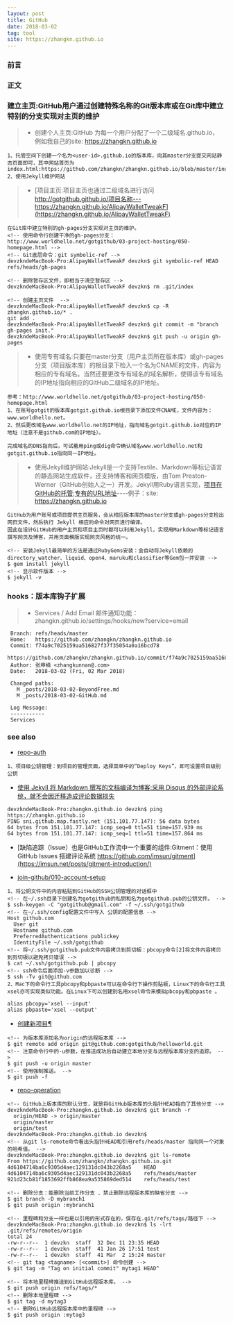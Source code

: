 ```yaml
---
layout: post
title: GitHub
date: 2018-03-02
tag: tool
site: https://zhangkn.github.io
---
```


### 前言




### 正文

### 建立主页:GitHub用户通过创建特殊名称的Git版本库或在Git库中建立特别的分支实现对主页的维护

>* 创建个人主页:GitHub 为每一个用户分配了一个二级域名<user-id>.github.io， 例如我自己的site: https://zhangkn.github.io

```
1、托管空间下创建一个名为<user-id>.github.io的版本库，向其master分支提交网站静态页面即可，其中网站首页为index.html:https://github.com/zhangkn/zhangkn.github.io/blob/master/index.html
2、使用Jekyll维护网站
```

>* [项目主页:项目主页也通过二级域名进行访问 http://gotgithub.github.io/项目名称---https://zhangkn.github.io/AlipayWalletTweakF](https://zhangkn.github.io/AlipayWalletTweakF)

```
在Git库中建立特别的gh-pages分支实现对主页的维护。
<!-- 使用命令行创建干净的gh-pages分支：http://www.worldhello.net/gotgithub/03-project-hosting/050-homepage.html -->
<!-- Git底层命令：git symbolic-ref -->
devzkndeMacBook-Pro:AlipayWalletTweakF devzkn$ git symbolic-ref HEAD refs/heads/gh-pages

<!-- 删除暂存区文件，即相当于清空暂存区 -->
devzkndeMacBook-Pro:AlipayWalletTweakF devzkn$ rm .git/index

<!-- 创建主页文件  -->
devzkndeMacBook-Pro:AlipayWalletTweakF devzkn$ cp -R zhangkn.github.io/* .
git add .
devzkndeMacBook-Pro:AlipayWalletTweakF devzkn$ git commit -m "branch gh-pages init."
devzkndeMacBook-Pro:AlipayWalletTweakF devzkn$ git push -u origin gh-pages

```


>* 使用专有域名:只要在master分支（用户主页所在版本库）或gh-pages分支（项目版本库）的根目录下检入一个名为CNAME的文件，内容为相应的专有域名。当然还要更改专有域名的域名解析，使得该专有域名的IP地址指向相应的GitHub二级域名的IP地址。

```
参考：http://www.worldhello.net/gotgithub/03-project-hosting/050-homepage.html
1、在账号gotgit的版本库gotgit.github.io根目录下添加文件CNAME，文件内容为：www.worldhello.net。
2、然后更改域名www.worldhello.net的IP地址，指向域名gotgit.github.io对应的IP地址（注意不是github.com的IP地址）。

完成域名的DNS指向后，可试着用ping或dig命令确认域名www.worldhello.net和gotgit.github.io指向同一IP地址。
```
>* 使用Jekyll维护网站:Jekyll是一个支持Textile、Markdown等标记语言的静态网站生成软件，还支持博客和网页模版，由Tom Preston-Werner（GitHub创始人之一）开发。Jekyll用Ruby语言实现，[项目在GitHub的托管](http://github.com/mojombo/jekyll/);[专有的URL地址](http://jekyllrb.com/)----例子：site: https://zhangkn.github.io

```
GitHub为用户账号或项目提供主页服务，会从相应版本库的master分支或gh-pages分支检出网页文件，然后执行 Jekyll 相应的命令对网页进行编译。
因此在设计GitHub的用户主页和项目主页时都可以利用Jekyll，实现用Markdown等标记语言撰写网页及博客，并用页面模版实现网页风格的统一。

<!-- 安装Jekyll最简单的方法是通过RubyGems安装：会自动将Jekyll依赖的directory_watcher、liquid、open4、maruku和classifier等Gem包一并安装 -->
$ gem install jekyll
<!-- 显示软件版本 -->
$ jekyll -v

```


### hooks：版本库钩子扩展

>* Services / Add Email 邮件通知功能：zhangkn.github.io/settings/hooks/new?service=email 

```
 Branch: refs/heads/master
 Home:   https://github.com/zhangkn/zhangkn.github.io
 Commit: f74a9c7025159aa516827f37f35054a0a16bcd78
     https://github.com/zhangkn/zhangkn.github.io/commit/f74a9c7025159aa516827f37f35054a0a16bcd78
 Author: 张坤楠 <zhangkunnan@.com>
 Date:   2018-03-02 (Fri, 02 Mar 2018)

 Changed paths:
   M _posts/2018-03-02-BeyondFree.md
   M _posts/2018-03-02-GitHub.md

 Log Message:
 -----------
 Services
```

### see also
- [repo-auth](http://www.worldhello.net/gotgithub/03-project-hosting/030-repo-authz.html)
```
1、项目级公钥管理：到项目的管理页面，选择菜单中的“Deploy Keys”，即可设置项目级别公钥
```
- [使用 Jekyll 将 Markdown 撰写的文档编译为博客:采用 Disqus 的外部评论系统，就不会因迁移造成评论数据损失](https://zhangkn.github.io)
```
devzkndeMacBook-Pro:zhangkn.github.io devzkn$ ping https://zhangkn.github.io
PING sni.github.map.fastly.net (151.101.77.147): 56 data bytes
64 bytes from 151.101.77.147: icmp_seq=0 ttl=51 time=157.939 ms
64 bytes from 151.101.77.147: icmp_seq=1 ttl=51 time=157.864 ms
```

- [缺陷追踪（Issue）也是GitHub工作流中一个重要的组件:Gitment：使用 GitHub Issues 搭建评论系统 https://github.com/imsun/gitment](https://imsun.net/posts/gitment-introduction/)

- [join-github/010-account-setup](http://www.worldhello.net/gotgithub/02-join-github/010-account-setup.html)

```
1、将公钥文件中的内容粘贴到GitHub的SSH公钥管理的对话框中
<!-- 在~/.ssh目录下创建名为gotgithub的私钥和名为gotgithub.pub的公钥文件。 -->
$ ssh-keygen -C "gotgithub@gmail.com" -f ~/.ssh/gotgithub
<!-- 在~/.ssh/config配置文件中写入 公钥的配置信息 -->
Host github.com
  User git
  Hostname github.com
  PreferredAuthentications publickey
  IdentityFile ~/.ssh/gotgithub
<!-- 将~/.ssh/gotgithub.pub文件内容拷贝到剪切板：pbcopy命令[2]将文件内容拷贝到剪切板以避免拷贝错误 -->
$ cat ~/.ssh/gotgithub.pub | pbcopy
<!-- ssh命令后面添加-v参数加以诊断 -->
$ ssh -Tv git@github.com
2、Mac下的命令行工具pbcopy和pbpaste可以在命令行下操作剪贴板，Linux下的命令行工具xsel亦可实现类似功能。在Linux下可以创建别名用xsel命令来模拟pbcopy和pbpaste 。

alias pbcopy='xsel --input'
alias pbpaste='xsel --output'
```
- [创建新项目¶](http://www.worldhello.net/gotgithub/03-project-hosting/010-new-project.html)
```
<!-- 为版本库添加名为origin的远程版本库 -->
$ git remote add origin git@github.com:gotgithub/helloworld.git
<!-- 注意命令行中的-u参数，在推送成功后自动建立本地分支与远程版本库分支的追踪。 -->
$ git push -u origin master
<!-- 使用强制推送。 -->
$ git push -f
```
- [repo-operation](http://www.worldhello.net/gotgithub/03-project-hosting/020-repo-operation.html)

```
<!-- GitHub上版本库的默认分支，就是将GitHub版本库的头指针HEAD指向了其他分支 -->
devzkndeMacBook-Pro:zhangkn.github.io devzkn$ git branch -r
  origin/HEAD -> origin/master
  origin/master
  origin/test
devzkndeMacBook-Pro:zhangkn.github.io devzkn$ 
<!-- 从git ls-remote命令看出头指针HEAD和引用refs/heads/master 指向同一个对象的哈希值。 -->
devzkndeMacBook-Pro:zhangkn.github.io devzkn$ git ls-remote
From https://github.com/zhangkn/zhangkn.github.io.git
4d6104714ba6c9305d4aec129131dc043b2268a5	HEAD
4d6104714ba6c9305d4aec129131dc043b2268a5	refs/heads/master
921d23cb81f1853692ffb868ea9a535869ded514	refs/heads/test

<!-- 删除分支：能删除当前工作分支 、禁止删除远程版本库的缺省分支 -->
$ git branch -D mybranch1
$ git push origin :mybranch1

<!-- 里程碑和分支一样也是以引用的形式存在的，保存在.git/refs/tags/路径下 -->
devzkndeMacBook-Pro:zhangkn.github.io devzkn$ ls -lrt .git/refs/remotes/origin
total 24
-rw-r--r--  1 devzkn  staff  32 Dec 11 23:35 HEAD
-rw-r--r--  1 devzkn  staff  41 Jan 26 17:51 test
-rw-r--r--  1 devzkn  staff  41 Mar  2 15:24 master
<!-- git tag <tagname> [<commit>] 命令创建 -->
$ git tag -m "Tag on initial commit" mytag1 HEAD^

<!-- 将本地里程碑推送到GitHub远程版本库。 -->
$ git push origin refs/tags/*
<!-- 删除本地里程碑 -->
$ git tag -d mytag3
<!-- 删除GitHub远程版本库中的里程碑 -->
$ git push origin :mytag3

```